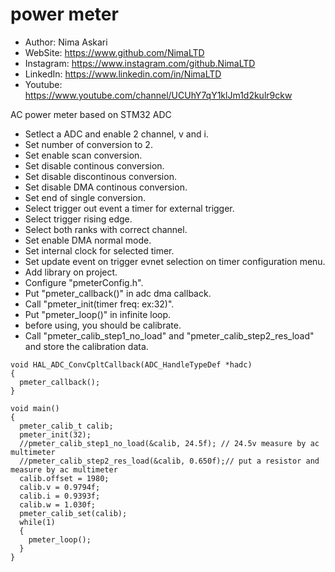 # power meter

*	Author:     Nima Askari
*	WebSite:    https://www.github.com/NimaLTD
*	Instagram:  https://www.instagram.com/github.NimaLTD
*	LinkedIn:   https://www.linkedin.com/in/NimaLTD
*	Youtube:    https://www.youtube.com/channel/UCUhY7qY1klJm1d2kulr9ckw 

AC power meter based on STM32 ADC
* Setlect a ADC and enable 2 channel, v and i.
* Set number of conversion to 2.
* Set enable scan conversion.
* Set disable continous conversion.
* Set disable discontinous conversion.
* Set disable DMA continous conversion.
* Set end of single conversion.
* Select trigger out event a timer for external trigger.
* Select trigger rising edge.
* Select both ranks with correct channel.
* Set enable DMA normal mode.
* Set internal clock for selected timer.
* Set update event on trigger evnet selection on timer configuration menu.
* Add library on project.
* Configure "pmeterConfig.h".
* Put "pmeter_callback()" in adc dma callback.
* Call "pmeter_init(timer freq: ex:32)".
* Put "pmeter_loop()" in infinite loop.
* before using, you should be calibrate.
* Call "pmeter_calib_step1_no_load" and "pmeter_calib_step2_res_load" and store the calibration data.
```
void HAL_ADC_ConvCpltCallback(ADC_HandleTypeDef *hadc)
{
  pmeter_callback();
}

void main()
{
  pmeter_calib_t calib;
  pmeter_init(32);
  //pmeter_calib_step1_no_load(&calib, 24.5f); // 24.5v measure by ac multimeter
  //pmeter_calib_step2_res_load(&calib, 0.650f);// put a resistor and measure by ac multimeter
  calib.offset = 1980;
  calib.v = 0.9794f;
  calib.i = 0.9393f;
  calib.w = 1.030f;
  pmeter_calib_set(calib);
  while(1)
  {
    pmeter_loop();
  }
}
```




